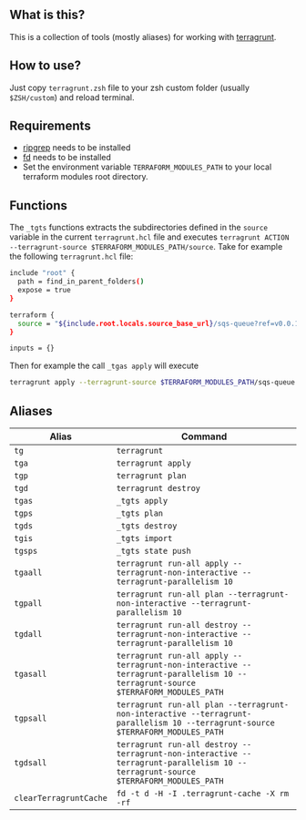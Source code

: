 ## What is this?
This is a collection of tools (mostly aliases) for working with [terragrunt](https://terragrunt.gruntwork.io/).
## How to use?
Just copy `terragrunt.zsh` file to your zsh custom folder (usually `$ZSH/custom`) and reload terminal.
## Requirements
- [ripgrep](https://github.com/BurntSushi/ripgrep) needs to be installed
- [fd](https://github.com/sharkdp/fd) needs to be installed
- Set the environment variable `TERRAFORM_MODULES_PATH` to your local terraform modules root directory.
## Functions
The `_tgts` functions extracts the subdirectories defined in the `source` variable in the current `terragrunt.hcl` file and executes `terragrunt ACTION --terragrunt-source $TERRAFORM_MODULES_PATH/source`. Take for example the following `terragrunt.hcl` file:
```bash
include "root" {
  path = find_in_parent_folders()
  expose = true
}

terraform {
  source = "${include.root.locals.source_base_url}/sqs-queue?ref=v0.0.1"
}

inputs = {}
```
Then for example the call `_tgas apply` will execute
```bash
terragrunt apply --terragrunt-source $TERRAFORM_MODULES_PATH/sqs-queue
```

## Aliases
| Alias     | Command                   |
| --------- | ------------------------- |
| `tg`      | `terragrunt`              |
| `tga`     | `terragrunt apply`        |
| `tgp`     | `terragrunt plan`         |
| `tgd`     | `terragrunt destroy`      |
| `tgas`    | `_tgts apply`                                                                                                                     |
| `tgps`    | `_tgts plan`                                                                                                                      |
| `tgds`    | `_tgts destroy`                                                                                                                   |
| `tgis`    | `_tgts import`                                                                                                                    |
| `tgsps`   | `_tgts state push`                                                                                                                |
| `tgaall`  | `terragrunt run-all apply --terragrunt-non-interactive --terragrunt-parallelism 10`                                               |
| `tgpall`  | `terragrunt run-all plan --terragrunt-non-interactive --terragrunt-parallelism 10`                                                |
| `tgdall`  | `terragrunt run-all destroy --terragrunt-non-interactive --terragrunt-parallelism 10`                                             |
| `tgasall` | `terragrunt run-all apply --terragrunt-non-interactive --terragrunt-parallelism 10 --terragrunt-source $TERRAFORM_MODULES_PATH`   |
| `tgpsall` | `terragrunt run-all plan --terragrunt-non-interactive --terragrunt-parallelism 10 --terragrunt-source $TERRAFORM_MODULES_PATH`    |
| `tgdsall` | `terragrunt run-all destroy --terragrunt-non-interactive --terragrunt-parallelism 10 --terragrunt-source $TERRAFORM_MODULES_PATH` |
| `clearTerragruntCache` | `fd -t d -H -I .terragrunt-cache -X rm -rf`                                                                          |

